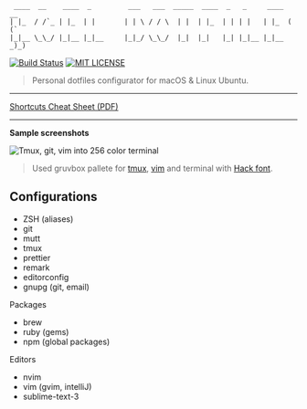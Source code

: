 ```
 ____  __    ____  _         ___   ___  _____  ____  _   _     ____  __
| |_  / /`_ | |_  | |       | | \ / / \  | |  | |_  | | | |   | |_  ( (`
|_|__ \_\_/ |_|__ |_|__     |_|_/ \_\_/  |_|  |_|   |_| |_|__ |_|__ _)_)
```

[![Build Status](https://travis-ci.org/egel/dotfiles.svg?branch=master)](https://travis-ci.org/egel/dotfiles)
[![MIT LICENSE](http://img.shields.io/badge/license-MIT-yellowgreen.svg?style=square)](https://github.com/egel/dotfiles/blob/master/LICENSE)

> Personal dotfiles configurator for macOS & Linux Ubuntu.

---

[Shortcuts Cheat Sheet (PDF)][shortcuts-cheat-sheet]

---

**Sample screenshots**

<img src="https://github.com/egel/dotfiles/blob/master/docs/assets/dotfiles_screenshot.png" title="Tmux, git, vim into 256 color terminal" />

> Used gruvbox pallete for [tmux](https://github.com/egel/tmux-gruvbox), [vim](https://github.com/morhetz/gruvbox) and terminal with [Hack font][hack-font-webpage].

## Configurations


- ZSH (aliases)
- git
- mutt
- tmux
- prettier
- remark
- editorconfig
- gnupg (git, email)

Packages
- brew
- ruby (gems)
- npm (global packages)

Editors
- nvim
- vim (gvim, intelliJ)
- sublime-text-3

[shortcuts-cheat-sheet]: http://bit.ly/1wqcChS
[hack-font-webpage]: https://sourcefoundry.org/hack/

